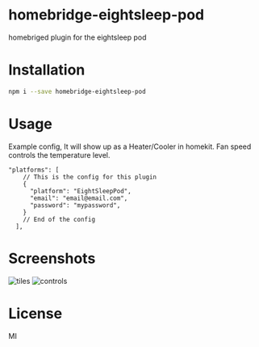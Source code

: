 # homebridge-eightsleep-pod

homebriged plugin for the eightsleep pod

# Installation

```sh
npm i --save homebridge-eightsleep-pod
```

# Usage

Example config, It will show up as a Heater/Cooler in homekit. Fan speed controls the temperature level.

```
"platforms": [
    // This is the config for this plugin
    {
      "platform": "EightSleepPod",
      "email": "email@email.com",
      "password": "mypassword",
    }
    // End of the config
  ],
```

# Screenshots

![tiles](https://i.imgur.com/cFjwXci.png)
![controls](https://i.imgur.com/zL8bB8W.png)

# License

MI
